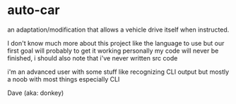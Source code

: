 # auto-car
an adaptation/modification that allows a vehicle drive itself when instructed.

I don't know much more about this project like the language to use but our first goal will probably to get it working
personally my code will never be finished, i should also note that i've never written src code

i'm an advanced user with some stuff like recognizing CLI output but mostly a noob with most things especially CLI

Dave (aka: donkey)

